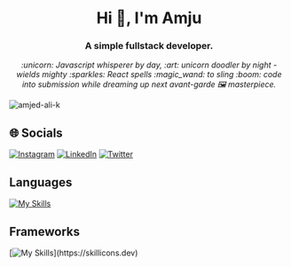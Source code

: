 <h1 align="center">Hi 👋, I'm Amju</h1>
<h3 align="center">A simple fullstack developer.</h3>
<p align="center"> 
<i align="center">:unicorn: Javascript whisperer by day, :art: unicorn doodler by night - wields mighty :sparkles: React spells :magic_wand: to sling :boom: code into submission while dreaming up next avant-garde 🖼️ masterpiece.</i></p>


<p align="left"> <img src="https://komarev.com/ghpvc/?username=amjed-ali-k&label=Profile%20visits&color=7300a8&style=flat" alt="amjed-ali-k" /> </p>


## 🌐 Socials

[![Instagram](https://img.shields.io/badge/Instagram-%23E4405F.svg?logo=Instagram&logoColor=white)](https://instagram.com/_amjed_ali_) [![LinkedIn](https://img.shields.io/badge/LinkedIn-%230077B5.svg?logo=linkedin&logoColor=white)](https://linkedin.com/in/amjed-ali-k) [![Twitter](https://img.shields.io/badge/Twitter-%231DA1F2.svg?logo=Twitter&logoColor=white)](https://twitter.com/amjed_ali_k)

## Languages
[![My Skills](https://skillicons.dev/icons?i=ts,js,py,c,html,css,bash)](https://skillicons.dev)

## Frameworks
[![My Skills](https://skillicons.dev/icons?i=react,nextjs,elysia,express,gatsby,wordpress,tauri,electron,fastapi,flask,)](https://skillicons.dev)


